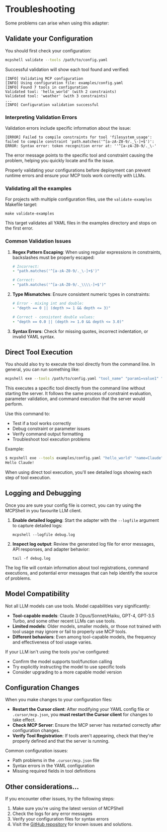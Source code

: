 # Troubleshooting

Some problems can arise when using this adapter:

## Validate your Configuration

You should first check your configuration:

```bash
mcpshell validate --tools /path/to/config.yaml
```

Successful validation will show each tool found and verified:

```console
[INFO] Validating MCP configuration
[INFO] Using configuration file: examples/config.yaml
[INFO] Found 7 tools in configuration
Validated tool: 'hello_world' (with 2 constraints)
Validated tool: 'weather' (with 3 constraints)
...
[INFO] Configuration validation successful
```

### Interpreting Validation Errors

Validation errors include specific information about the issue:

```console
[ERROR] Failed to compile constraints for tool 'filesystem_usage': 
failed to compile constraint 'path.matches('^[a-zA-Z0-9/._\-]+$')': 
ERROR: Syntax error: token recognition error at: ''^[a-zA-Z0-9/._\-'
```

The error message points to the specific tool and constraint causing the problem, helping you quickly locate and fix the issue.

Properly validating your configurations before deployment can prevent runtime errors and ensure your MCP tools work correctly with LLMs.

### Validating all the examples

For projects with multiple configuration files, use the `validate-examples` Makefile target:

```console
make validate-examples
```

This target validates all YAML files in the examples directory and stops on the first error.

### Common Validation Issues

1. **Regex Pattern Escaping**: When using regular expressions in constraints, backslashes must be properly escaped:

   ```yaml
   # Incorrect:
   - "path.matches('^[a-zA-Z0-9/._\-]+$')"   
   
   # Correct:
   - "path.matches('^[a-zA-Z0-9/._\\\\-]+$')"
   ```

2. **Type Mismatches**: Ensure consistent numeric types in constraints:

   ```yaml
   # Error - mixing int and double:
   - "depth == 0 || (depth >= 1 && depth <= 3)"
   
   # Correct - consistent double values:
   - "depth == 0.0 || (depth >= 1.0 && depth <= 3.0)"
   ```

3. **Syntax Errors**: Check for missing quotes, incorrect indentation, or invalid YAML syntax.

## Direct Tool Execution

You should also try to execute the tool directly from the command line. In general,
you can run something like:

```bash
mcpshell exe --tools /path/to/config.yaml "tool_name" "param1=value1" "param2=value2"
```

This executes a specific tool directly from the command line without starting the server. It follows the
same process of constraint evaluation, parameter validation, and command execution that the server would perform. 

Use this command to:

- Test if a tool works correctly
- Debug constraint or parameter issues
- Verify command output formatting
- Troubleshoot tool execution problems

Example:

```bash
$ mcpshell exe --tools examples/config.yaml "hello_world" "name=Claude"
Hello Claude!
```

When using direct tool execution, you'll see detailed logs showing each step of tool execution.

## Logging and Debugging

Once you are sure your config file is correct, you can try using the MCPShell in you favourite LLM client.

1. **Enable detailed logging**: Start the adapter with the `--logfile` argument to
   capture detailed logs:

   ```console
   mcpshell --logfile debug.log
   ```

2. **Inspect log output**: Review the generated log file for error messages,
   API responses, and adapter behavior:

   ```console
   tail -f debug.log
   ```

The log file will contain information about tool registrations, command executions, and
potential error messages that can help identify the source of problems.

## Model Compatibility

Not all LLM models can use tools. Model capabilities vary significantly:

- **Tool-capable models**: Claude 3 Opus/Sonnet/Haiku, GPT-4, GPT-3.5 Turbo,
  and some other recent LLMs can use tools.
- **Limited models**: Older models, smaller models, or those not trained with tool
  usage may ignore or fail to properly use MCP tools.
- **Different behaviors**: Even among tool-capable models, the frequency and
  effectiveness of tool usage varies.

If your LLM isn't using the tools you've configured:

- Confirm the model supports tool/function calling
- Try explicitly instructing the model to use specific tools
- Consider upgrading to a more capable model version

## Configuration Changes

When you make changes to your configuration files:

- **Restart the Cursor client**: After modifying your YAML config file
  or `.cursor/mcp.json`, you **must restart the Cursor client** for changes
  to take effect.
- **Check MCP Server**: Ensure the MCP server has restarted correctly after
  configuration changes.
- **Verify Tool Registration**: If tools aren't appearing, check that they're
  properly defined and that the server is running.

Common configuration issues:

- Path problems in the `.cursor/mcp.json` file
- Syntax errors in the YAML configuration
- Missing required fields in tool definitions

## Other considerations...

If you encounter other issues, try the following steps:

1. Make sure you're using the latest version of MCPShell
2. Check the logs for any error messages
3. Verify your configuration files for syntax errors
4. Visit the [GitHub repository](https://github.com/inercia/MCPShell) for
   known issues and solutions.
